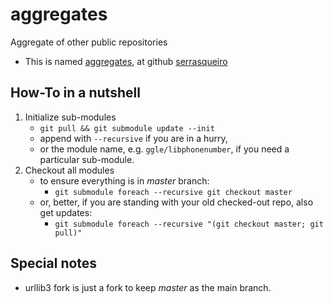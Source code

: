 # aggregates
Aggregate of other public repositories
+ This is named [aggregates](https://github.com/serrasqueiro/aggregates), at github [serrasqueiro](https://github.com/serrasqueiro/)

## How-To in a nutshell

1. Initialize sub-modules
   + `git pull && git submodule update --init`
   + append with `--recursive` if you are in a hurry,
   + or the module name, e.g. `ggle/libphonenumber`, if you need a particular sub-module.
1. Checkout all modules
   + to ensure everything is in _master_ branch:
     - `git submodule foreach --recursive git checkout master`
   + or, better, if you are standing with your old checked-out repo, also get updates:
     - `git submodule foreach --recursive "(git checkout master; git pull)"`

## Special notes

* urllib3 fork is just a fork to keep _master_ as the main branch.

